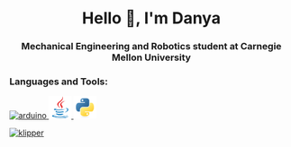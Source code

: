 <h1 align="center">Hello 👋, I'm Danya</h1>
<h3 align="center">Mechanical Engineering and Robotics student at Carnegie Mellon University</h3>

<h3 align="left">Languages and Tools:</h3>
<p align="left"> <a href="https://www.arduino.cc/" target="_blank" rel="noreferrer"> <img src="https://cdn.worldvectorlogo.com/logos/arduino-1.svg" alt="arduino" width="40" height="40"/> </a> 
<a href="https://www.java.com" target="_blank" rel="noreferrer"> <img src="https://raw.githubusercontent.com/devicons/devicon/master/icons/java/java-original.svg" alt="java" width="40" height="40"/> </a> <a href="https://www.python.org" target="_blank" rel="noreferrer"> <img src="https://raw.githubusercontent.com/devicons/devicon/master/icons/python/python-original.svg" alt="python" width="40" height="40"/> </a> </p>
<a href="https://www.klipper3d.org" target="_blank" rel="noreferrer"> <img src="https://upload.wikimedia.org/wikipedia/commons/thumb/d/d4/Klipper-logo_svg.svg/768px-Klipper-logo_svg.svg.png" alt="klipper" width="40" height="40"/> </a> <a 
